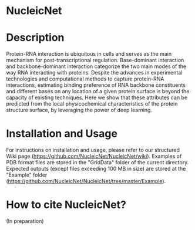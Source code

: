 # NucleicNet
# Description
Protein-RNA interaction is ubiquitous in cells and serves as the main mechanism for post-transcriptional regulation. Base-dominant interaction and backbone-dominant interaction categorize the two main modes of the way RNA interacting with proteins. Despite the advances in experimental technologies and computational methods to capture protein-RNA interactions, estimating binding preference of RNA backbone constituents and different bases on any location of a given protein surface is beyond the capacity of existing techniques. Here we show that these attributes can be predicted from the local physicochemical characteristics of the protein structure surface, by leveraging the power of deep learning. 

# Installation and Usage
For instructions on installation and usage, please refer to our structured Wiki page (https://github.com/NucleicNet/NucleicNet/wiki). Examples of PDB format files are stored in the "GridData" folder of the current directory. Expected outputs (except files exceeding 100 MB in size) are stored at the "Example" folder (https://github.com/NucleicNet/NucleicNet/tree/master/Example).

# How to cite NucleicNet?
(In preparation)

	
